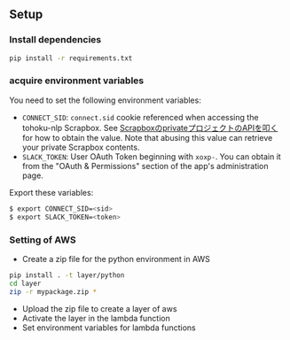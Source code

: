 ## Setup

### Install dependencies

```bash
pip install -r requirements.txt
```

### acquire environment variables

You need to set the following environment variables:

- `CONNECT_SID`: `connect.sid` cookie referenced when accessing the
  tohoku-nlp Scrapbox.
  See [ScrapboxのprivateプロジェクトのAPIを叩く](https://scrapbox.io/nishio/Scrapbox%E3%81%AEprivate%E3%83%97%E3%83%AD%E3%82%B8%E3%82%A7%E3%82%AF%E3%83%88%E3%81%AEAPI%E3%82%92%E5%8F%A9%E3%81%8F)
  for how to obtain the value. Note that abusing this value can retrieve your private
  Scrapbox contents.
- `SLACK_TOKEN`: User OAuth Token beginning with `xoxp-`. You can obtain
  it from the "OAuth & Permissions" section of the app's administration page.

Export these variables:

```bash
$ export CONNECT_SID=<sid>
$ export SLACK_TOKEN=<token>
```

### Setting of AWS

- Create a zip file for the python environment in AWS
```bash
pip install . -t layer/python
cd layer
zip -r mypackage.zip *
```
- Upload the zip file to create a layer of aws
- Activate the layer in the lambda function
- Set environment variables for lambda functions
